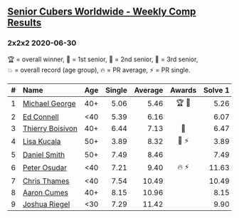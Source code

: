 <style>table {white-space: nowrap;}</style>

## [Senior Cubers Worldwide - Weekly Comp Results](/scw-comp/results/)
### 2x2x2 2020-06-30

<span style="white-space: nowrap;">🏆 = overall winner</span>, <span style="white-space: nowrap;">🥇 = 1st senior</span>, <span style="white-space: nowrap;">🥈 = 2nd senior</span>, <span style="white-space: nowrap;">🥉 = 3rd senior</span>, <span style="white-space: nowrap;">💥 = overall record (age group)</span>, <span style="white-space: nowrap;">🔥 = PR average</span>, <span style="white-space: nowrap;">⚡ = PR single</span>.

| # | Name | Age | Single | Average | Awards | Solve 1 | Solve 2 | Solve 3 | Solve 4 | Solve 5 | Video |
| :--: | :-- | :--: | --: | --: | :--: | --: | --: | --: | --: | --: | :-- |
| 1 | [Michael George](../../persons/michael_george/222.md) | 40+ | 5.06 | 5.46 | 🏆 🥇 | 5.26 | 5.37 | 5.75 | 8.60 | 5.06 | [Link](https://www.facebook.com/events/679860472562391?view=permalink&id=680653352483103) |
| 2 | [Ed Connell](../../persons/ed_connell/222.md) | <40 | 5.39 | 6.16 |  | 6.07 | 5.94 | 6.48 | 8.02 | 5.39 | [Link](https://www.facebook.com/events/679860472562391?view=permalink&id=682340375647734) |
| 3 | [Thierry Boisivon](../../persons/thierry_boisivon/222.md) | 40+ | 6.44 | 7.13 | 🥈 | 6.47 | 6.44 | 16.40 | 6.96 | 7.95 | [Link](https://www.facebook.com/events/679860472562391?view=permalink&id=683377892210649) |
| 4 | [Lisa Kucala](../../persons/lisa_kucala/222.md) | 50+ | 3.89 | 8.32 | 🥉 ⚡ | 3.89 | 8.64 | 8.44 | 7.87 | 12.02 | [Link](https://www.facebook.com/events/679860472562391?view=permalink&id=683843868830718) |
| 5 | [Daniel Smith](../../persons/daniel_smith/222.md) | 50+ | 7.49 | 8.46 |  | 7.49 | 8.68 | 11.05 | 8.19 | 8.52 | [Link](https://www.facebook.com/events/679860472562391?view=permalink&id=683290798886025) |
| 6 | [Peter Osudar](../../persons/peter_osudar/222.md) | <40 | 7.21 | 9.40 | 🔥 ⚡ | 11.63 | 8.11 | 7.21 | 10.03 | 10.05 | [Link](https://www.facebook.com/events/679860472562391?view=permalink&id=681336295748142) |
| 7 | [Chris Thames](../../persons/chris_thames/222.md) | <40 | 7.54 | 10.49 |  | 10.49 | 9.01 | 11.98 | 14.98 | 7.54 | [Link](https://www.facebook.com/events/679860472562391?view=permalink&id=680139599201145) |
| 8 | [Aaron Cumes](../../persons/aaron_cumes/222.md) | 40+ | 8.15 | 10.96 |  | 8.15 | 10.81 | 20.35 | 9.61 | 12.46 | [Link](https://www.facebook.com/events/679860472562391?view=permalink&id=680454289169676) |
| 9 | [Joshua Riegel](../../persons/joshua_riegel/222.md) | <30 | 7.29 | 11.42 |  | 9.90 | 7.29 | 15.70 | 12.29 | 12.07 | [Link](https://www.facebook.com/events/679860472562391?view=permalink&id=682053765676395) |

<!-- Global site tag (gtag.js) - Google Analytics -->
<script async src="https://www.googletagmanager.com/gtag/js?id=UA-86348435-3"></script>
<script>window.dataLayer = window.dataLayer || []; function gtag() {dataLayer.push(arguments);} gtag('js', new Date()); gtag('config', 'UA-86348435-3');</script>
